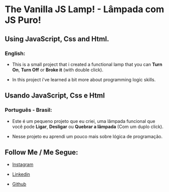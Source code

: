 # The Vanilla JS Lamp! - Lâmpada com JS Puro!

## Using **JavaScript**, **Css** and **Html**.

### English:

* This is a small project that i created a functional lamp that you can **Turn On**, **Turn Off** or **Broke it** (with double click).

* In this project i've learned a bit more about programming logic skills.

## Usando **JavaScript**, **Css** e **Html**

### Português - Brasil:

* Este é um pequeno projeto que eu criei, uma lâmpada funcional que você pode **Ligar**, **Desligar** ou **Quebrar a lâmpada** (Com um duplo click).

* Nesse projeto eu aprendi um pouco mais sobre lógica de programação.

## Follow Me / Me Segue:

* [Instagram](https://www.instagram.com/paulopbi_/)

* [Linkedin](https://www.linkedin.com/in/paulo-victor-silva-rosa-2179a8215/)

* [Github](https://github.com/Paulpbi)